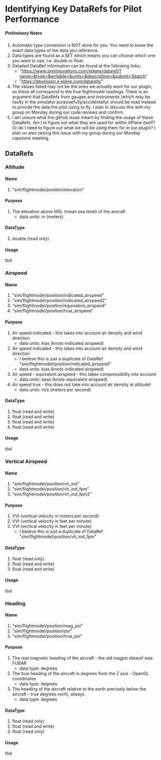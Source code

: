 # Identifying Key DataRefs for Pilot Performance

##### Preliminary Notes
1. Automatic type conversion is NOT done for you. You need to know the exact data types of the data you reference.
2. Data types are found as a SET which means you can choose which one you want to use, i.e. double or float.
3. Detailed DataRef information can be found at the following links:
    - "https://www.siminnovations.com/xplane/dataref/?name=&type=&writable=&units=&description=&submit=Search"
    - "https://developer.x-plane.com/datarefs/"
4. The values listed may not be the ones we actually want for our plugin, as these all correspond to the true flightmodel readings. There is an argument that DataRefs from gauges and instruments (which may be faulty in the simulator purposefully/accidentally) should be read instead to provide the data the pilot using to fly. I plan to discuss this with my group on Monday during our code reviews and confirm.
5. I am unsure what the github issue meant by finding the usage of these DataRefs. Am I to figure out what they are used for within XPlane itself? Or do I need to figure out what we will be using them for in our plugin? I plan on also raising this issue with my group during our Monday capstone meeting.

## DataRefs

### Altitude
#### Name
1. "sim/flightmodel/position/elevation"

#### Purpose
1. The elevation above MSL (mean sea level) of the aircraft
    - data units: m (meters)

#### DataType
1. double (read only)

#### Usage
tbd


### Airspeed

#### Name
1. "sim/flightmodel/position/indicated_airspeed"
2. "sim/flightmodel/position/indicated_airspeed2"
3. "sim/flightmodel/position/equivalent_airspeed"
4. "sim/flightmodel/position/true_airspeed"

#### Purpose
1. Air speed indicated - this takes into account air density and wind direction
    - data units: kias (knots-indicated airspeed)
2. Air speed indicated - this takes into account air density and wind direction
    - I believe this is just a duplicate of DataRef "sim/flightmodel/position/indicated_airspeed"
    - data units: kias (knots-indicated airspeed)
3. Air speed - equivalent airspeed - this takes compressibility into account
    - data units: keas (knots-equivalent airspeed)
4. Air speed true - this does not take into account air density at altitude!
    - data units: m/s (meters per second)

#### DataType
1. float (read and write)
2. float (read and write)
3. float (read and write)
4. float (read and write)

#### Usage
tbd


### Vertical Airspeed

#### Name
1. "sim/flightmodel/position/vh_ind"
2. "sim/flightmodel/position/vh_ind_fpm"
3. "sim/flightmodel/position/vh_ind_fpm2"

#### Purpose
1. VVI (vertical velocity in meters per second)
2. VVI (vertical velocity in feet per minute)
3. VVI (vertical velocity in feet per minute)
    - I believe this is just a duplicate of DataRef "sim/flightmodel/position/vh_ind_fpm"

#### DataType
1. float (read only)
2. float (read and write)
3. float (read and write)

#### Usage
tbd


### Heading

#### Name
1. "sim/flightmodel/position/mag_psi"
2. "sim/flightmodel/position/psi"
3. "sim/flightmodel/position/true_psi"

#### Purpose
1. The real magnetic heading of the aircraft - the old magpsi dataref was FUBAR
    - data type: degrees
2. The true heading of the aircraft in degrees from the Z axis - OpenGL coordinates
    - data type: degrees
3. The heading of the aircraft relative to the earth precisely below the aircraft - true degrees north, always
    - data type: degrees

#### DataType
1. float (read only)
2. float (read and write)
3. float (read only)

#### Usage
tbd
